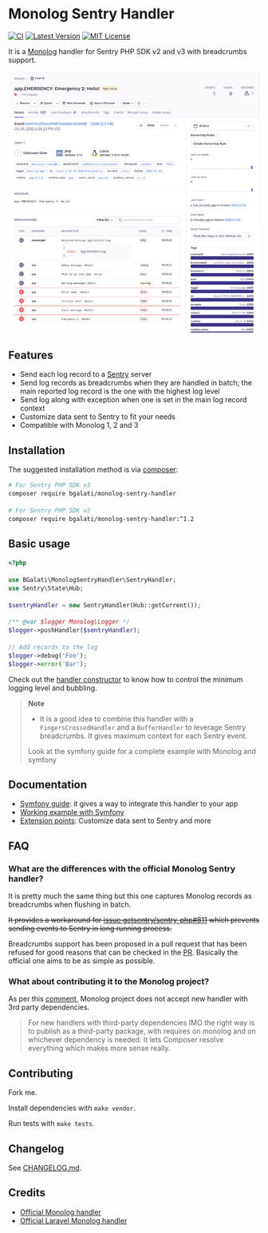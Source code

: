 # Monolog Sentry Handler

[![CI](https://github.com/B-Galati/monolog-sentry-handler/actions/workflows/ci.yml/badge.svg?branch=main)](https://github.com/B-Galati/monolog-sentry-handler/actions/workflows/ci.yml?query=branch%3Amain)
[![Latest Version](https://img.shields.io/github/release/B-Galati/monolog-sentry-handler.svg?style=flat-square)](https://packagist.org/packages/bgalati/monolog-sentry-handler)
[![MIT License](https://img.shields.io/github/license/B-Galati/monolog-sentry-handler?style=flat-square)](LICENCE)

It is a [Monolog](https://github.com/Seldaek/monolog) handler for Sentry PHP SDK v2 and v3 with breadcrumbs support.

![Sentry event example](doc/sentry-event-example.png)

## Features

-   Send each log record to a [Sentry](https://sentry.io) server
-   Send log records as breadcrumbs when they are handled in batch; the main reported log record is the one with the highest log level
-   Send log along with exception when one is set in the main log record context
-   Customize data sent to Sentry to fit your needs
-   Compatible with Monolog 1, 2 and 3

## Installation

The suggested installation method is via [composer](https://getcomposer.org/):

```bash
# For Sentry PHP SDK v3
composer require bgalati/monolog-sentry-handler

# For Sentry PHP SDK v2
composer require bgalati/monolog-sentry-handler:^1.2
```

## Basic usage

```php
<?php

use BGalati\MonologSentryHandler\SentryHandler;
use Sentry\State\Hub;

$sentryHandler = new SentryHandler(Hub::getCurrent());

/** @var $logger Monolog\Logger */
$logger->pushHandler($sentryHandler);

// Add records to the log
$logger->debug('Foo');
$logger->error('Bar');
```

Check out the [handler constructor](src/SentryHandler.php) to know how to control the minimum logging level and bubbling.

> **Note**
>
> -   It is a good idea to combine this handler with a `FingersCrossedHandler` and a `BufferHandler`
>     to leverage Sentry breadcrumbs. It gives maximum context for each Sentry event.
>
> Look at the symfony guide for a complete example with Monolog and symfony

## Documentation

-   [Symfony guide](doc/guide-symfony.md): it gives a way to integrate this handler to your app
-   [Working example with Symfony](https://github.com/B-Galati/monolog-sentry-handler-example)
-   [Extension points](doc/extension-points.md): Customize data sent to Sentry and more

## FAQ

### What are the differences with the official Monolog Sentry handler?

It is pretty much the same thing but this one captures Monolog records as breadcrumbs
when flushing in batch.

~~It provides a workaround for [issue getsentry/sentry-php#811](https://github.com/getsentry/sentry-php/issues/811) which prevents sending events to Sentry in long running process.~~

Breadcrumbs support has been proposed in a pull request that has been refused for good reasons that
can be checked in the [PR](https://github.com/getsentry/sentry-php/pull/844). Basically the official one aims to be as simple as possible.

### What about contributing it to the Monolog project?

As per this [comment](https://github.com/Seldaek/monolog/pull/1334#issuecomment-507297849), Monolog project does
not accept new handler with 3rd party dependencies.

> For new handlers with third-party dependencies IMO the right way is to publish as a third-party package,
> with requires on monolog and on whichever dependency is needed.
> It lets Composer resolve everything which makes more sense really.

## Contributing

Fork me.

Install dependencies with `make vendor`.

Run tests with `make tests`.

## Changelog

See [CHANGELOG.md](CHANGELOG.md).

## Credits

-   [Official Monolog handler](https://github.com/getsentry/sentry-php/blob/2.1.1/src/Monolog/Handler.php)
-   [Official Laravel Monolog handler](https://github.com/getsentry/sentry-laravel/blob/1.1.0/src/Sentry/Laravel/SentryHandler.php)
